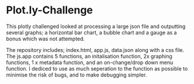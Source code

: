 # Plot.ly-Challenge

This plotly challenged looked at processing a large json file and outputting several graphs; a horizontal bar chart, a bubble chart and a gauge as a bonus which was not attempted. 

The repository includes; index.html, app.js, data.json along with a css file. 
The js.app contains 5 functions, an initalisation function, 2x graphing functions, 1 x metadata function, and an on-change/drop down menu function. I dediced to use as much seperation to the function as possible to minimise the risk of bugs, and to make debugging simpler.
